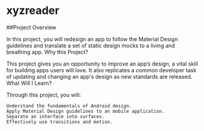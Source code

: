 # xyzreader

##Project Overview

In this project, you will redesign an app to follow the Material Design guidelines and translate a set of static design mocks to a living and breathing app.
Why this Project?

This project gives you an opportunity to improve an app’s design, a vital skill for building apps users will love. It also replicates a common developer task of updating and changing an app's design as new standards are released.
What Will I Learn?

Through this project, you will:

    Understand the fundamentals of Android design.
    Apply Material Design guidelines to an mobile application.
    Separate an interface into surfaces.
    Effectively use transitions and motion.
